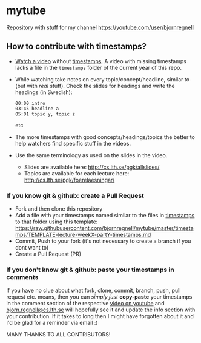 # mytube
Repository with stuff for my channel https://youtube.com/user/bjornregnell

## How to contribute with timestamps?

* [Watch a video](https://github.com/bjornregnell/mytube/blob/master/play/programmering.md) without [timestamps](https://github.com/bjornregnell/mytube/tree/master/timestamps). A video with missing timestamps lacks a file in the `timestamps` folder of the current year of this repo.

* While watching take notes on every topic/concept/headline, similar to (but with *real* stuff). Check the slides for headings and write the headings (in Swedish):
  ```
  00:00 intro
  03:45 headline a
  05:01 topic y, topic z
  ```
  etc

* The more timestamps with good concepts/headings/topics the better to help watchers find specific stuff in the videos.

* Use the same terminology as used on the slides in the video. 
  * Slides are available here: http://cs.lth.se/pgk/allslides/ 
  * Topics are available for each lecture here: http://cs.lth.se/pgk/foerelaesningar/

### If you know git & github: create a Pull Request

* Fork and then clone this repository
* Add a file with your timestamps named similar to the files in [timestamps](https://github.com/bjornregnell/mytube/tree/master/timestamps) to that folder using this template: https://raw.githubusercontent.com/bjornregnell/mytube/master/timestamps/TEMPLATE-lecture-weekX-partY-timestamps.md
* Commit, Push to your fork (it's not necessary to create a branch if you dont want to)
* Create a Pull Request (PR) 

### If you don't know git & github: paste your timestamps in comments

If you have no clue about what fork, clone, commit, branch, push, pull request etc. means, then you can *simply just* **copy-paste** your timestamps in the comment section of the respective [video on youtube](https://www.youtube.com/playlist?list=PLEV42dlCGAJ-0925_wTUFt_XiXfnimIVX) and bjorn.regnell@cs.lth.se will hopefully see it and update the info section with your contribution. If it takes to long then I might have forgotten about it and I'd be glad for a reminder via email :)

MANY THANKS TO ALL CONTRIBUTORS!